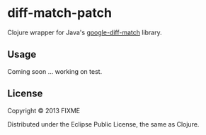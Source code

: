# diff-match-patch
Clojure wrapper for Java's [google-diff-match](https://code.google.com/p/google-diff-match-patch/wiki/API) library.


## Usage

Coming soon ... working on test.

## License

Copyright © 2013 FIXME

Distributed under the Eclipse Public License, the same as Clojure.
